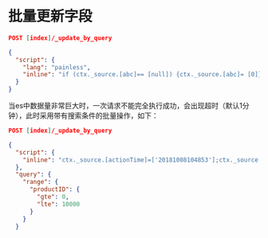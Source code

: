 # 批量更新字段

```json
POST [index]/_update_by_query

{
  "script": {
    "lang": "painless",
    "inline": "if (ctx._source.[abc]== [null]) {ctx._source.[abc]= [0]}"
  }
}
```

当es中数据量非常巨大时，一次请求不能完全执行成功，会出现超时（默认1分钟），此时采用带有搜索条件的批量操作，如下：

```json
POST [index]/_update_by_query

{
  "script": {
    "inline": "ctx._source.[actionTime]=['20181008104853'];ctx._source.[createTime]=['20181008104853']"
  },
  "query": {
    "range": {
      "productID": {
        "gte": 0,
        "lte": 10000
      }
    }
  }

```